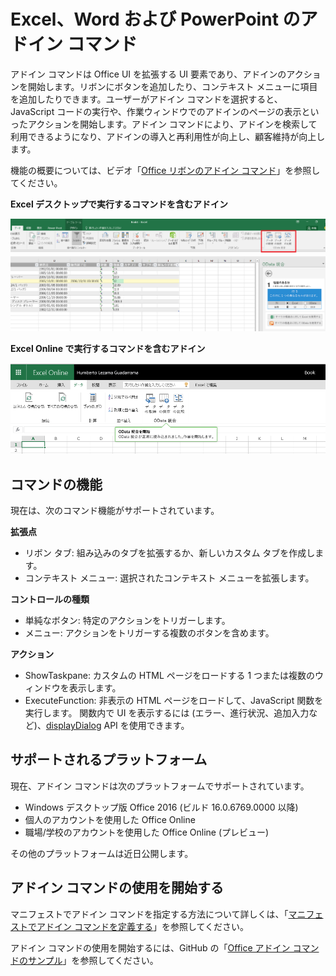 
# Excel、Word および PowerPoint のアドイン コマンド

アドイン コマンドは Office UI を拡張する UI 要素であり、アドインのアクションを開始します。リボンにボタンを追加したり、コンテキスト メニューに項目を追加したりできます。ユーザーがアドイン コマンドを選択すると、JavaScript コードの実行や、作業ウィンドウでのアドインのページの表示といったアクションを開始します。アドイン コマンドにより、アドインを検索して利用できるようになり、アドインの導入と再利用性が向上し、顧客維持が向上します。

機能の概要については、ビデオ「[Office リボンのアドイン コマンド](https://channel9.msdn.com/events/Build/2016/P551)」を参照してください。


**Excel デスクトップで実行するコマンドを含むアドイン**

![アドイン コマンド](../../images/addincommands1.png)

**Excel Online で実行するコマンドを含むアドイン**

![アドイン コマンド](../../images/addincommands2.png)

## コマンドの機能
現在は、次のコマンド機能がサポートされています。

**拡張点**

- リボン タブ: 組み込みのタブを拡張するか、新しいカスタム タブを作成します。
- コンテキスト メニュー: 選択されたコンテキスト メニューを拡張します。 

**コントロールの種類**

- 単純なボタン: 特定のアクションをトリガーします。
- メニュー: アクションをトリガーする複数のボタンを含めます。

**アクション**

- ShowTaskpane: カスタムの HTML ページをロードする 1 つまたは複数のウィンドウを表示します。
- ExecuteFunction: 非表示の HTML ページをロードして、JavaScript 関数を実行します。 関数内で UI を表示するには (エラー、進行状況、追加入力など)、[displayDialog](http://dev.office.com/reference/add-ins/shared/officeui) API を使用できます。  

## サポートされるプラットフォーム
現在、アドイン コマンドは次のプラットフォームでサポートされています。

- Windows デスクトップ版 Office 2016 (ビルド 16.0.6769.0000 以降)
- 個人のアカウントを使用した Office Online
- 職場/学校のアカウントを使用した Office Online (プレビュー)

その他のプラットフォームは近日公開します。

## アドイン コマンドの使用を開始する

マニフェストでアドイン コマンドを指定する方法について詳しくは、「[マニフェストでアドイン コマンドを定義する](http://dev.office.com/docs/add-ins/outlook/manifests/define-add-in-commands)」を参照してください。

アドイン コマンドの使用を開始するには、GitHub の「[Office アドイン コマンドのサンプル](https://github.com/OfficeDev/Office-Add-in-Commands-Samples/)」を参照してください。





